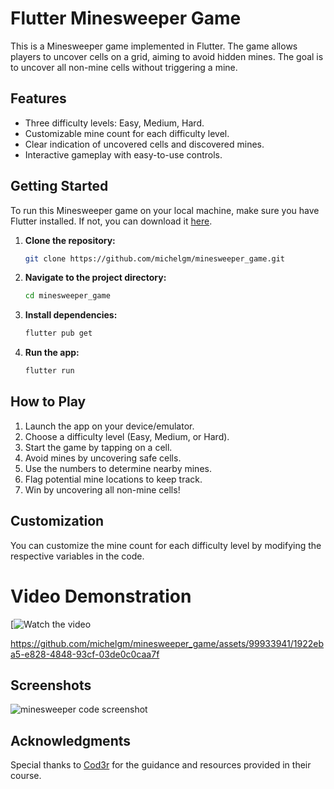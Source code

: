 # Flutter Minesweeper Game

This is a Minesweeper game implemented in Flutter. The game allows players to uncover cells on a grid, aiming to avoid hidden mines. The goal is to uncover all non-mine cells without triggering a mine.

## Features

- Three difficulty levels: Easy, Medium, Hard.
- Customizable mine count for each difficulty level.
- Clear indication of uncovered cells and discovered mines.
- Interactive gameplay with easy-to-use controls.

## Getting Started

To run this Minesweeper game on your local machine, make sure you have Flutter installed. If not, you can download it [here](https://flutter.dev/docs/get-started/install).

1. **Clone the repository:**

    ```bash
    git clone https://github.com/michelgm/minesweeper_game.git
    ```

2. **Navigate to the project directory:**

    ```bash
    cd minesweeper_game
    ```

3. **Install dependencies:**

    ```bash
    flutter pub get
    ```

4. **Run the app:**

    ```bash
    flutter run
    ```

## How to Play

1. Launch the app on your device/emulator.
2. Choose a difficulty level (Easy, Medium, or Hard).
3. Start the game by tapping on a cell.
4. Avoid mines by uncovering safe cells.
5. Use the numbers to determine nearby mines.
6. Flag potential mine locations to keep track.
7. Win by uncovering all non-mine cells!

## Customization

You can customize the mine count for each difficulty level by modifying the respective variables in the code.

# Video Demonstration

[![Watch the video](https://github.com/michelgm/minesweeper_game/assets/99933941/1922eba5-e828-4848-93cf-03de0c0caa7f)

https://github.com/michelgm/minesweeper_game/assets/99933941/1922eba5-e828-4848-93cf-03de0c0caa7f


## Screenshots
![minesweeper code screenshot](https://github.com/michelgm/minesweeper_game/assets/99933941/1c95e509-4a8b-4036-ab49-6a292acc86a9)


## Acknowledgments

Special thanks to [Cod3r](https://www.cod3r.com.br/) for the guidance and resources provided in their course.

